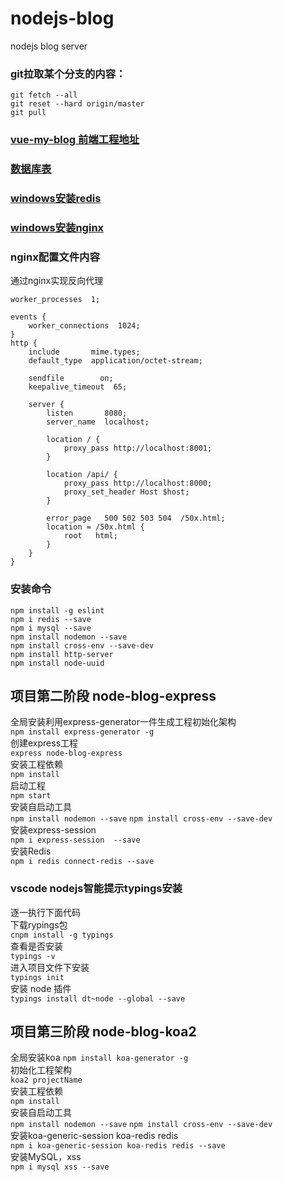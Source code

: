 # nodejs-blog
nodejs blog server

### git拉取某个分支的内容：
```text
git fetch --all
git reset --hard origin/master
git pull
```

### [vue-my-blog 前端工程地址](https://github.com/szjzszjz/vue-my-blog)
### [数据库表](https://github.com/szjzszjz/node-blog-1/blob/connect-mysql/static/node-blog.sql)

### [windows安装redis](http://note.youdao.com/noteshare?id=decd9cc0d507394d4d74808815003005&sub=65FFE0136F2849E8ADEF67094FA7CDFF)
### [windows安装nginx](http://note.youdao.com/noteshare?id=8d98c01d2b7aac1dae9f7846c29b85c8&sub=7BB65C7DB0D843279BC3E251EF352913)

### nginx配置文件内容
通过nginx实现反向代理
```text
worker_processes  1;

events {
    worker_connections  1024;
}
http {
    include       mime.types;
    default_type  application/octet-stream;

    sendfile        on;
    keepalive_timeout  65;

    server {
        listen       8080;
        server_name  localhost;

		location / {
			proxy_pass http://localhost:8001;
		}
		
		location /api/ {
			proxy_pass http://localhost:8000;
			proxy_set_header Host $host;
		}
		
        error_page   500 502 503 504  /50x.html;
        location = /50x.html {
            root   html;
        }
    }
}
```
### 安装命令 
```text
npm install -g eslint
npm i redis --save
npm i mysql --save
npm install nodemon --save
npm install cross-env --save-dev
npm install http-server
npm install node-uuid

```

## 项目第二阶段 node-blog-express  
全局安装利用express-generator一件生成工程初始化架构  
`npm install express-generator -g`  
创建express工程   
`express node-blog-express`  
安装工程依赖  
`npm install`  
启动工程  
`npm start`  
安装自启动工具  
`npm install nodemon --save`
`npm install cross-env --save-dev`  
安装express-session  
`npm i express-session  --save`  
安装Redis  
`npm i redis connect-redis --save`  

### vscode nodejs智能提示typings安装
逐一执行下面代码  
下载rypings包  
`cnpm install -g typings`  
查看是否安装  
`typings -v `  
进入项目文件下安装  
`typings init`  
安装 node 插件  
`typings install dt~node --global --save`  

## 项目第三阶段 node-blog-koa2  
全局安装koa
`npm install koa-generator -g`  
初始化工程架构    
`koa2 projectName`  
安装工程依赖  
`npm install`  
安装自启动工具  
`npm install nodemon --save`
`npm install cross-env --save-dev`  
安装koa-generic-session koa-redis redis  
`npm i koa-generic-session koa-redis redis --save`  
安装MySQL，xss  
`npm i mysql xss --save`
